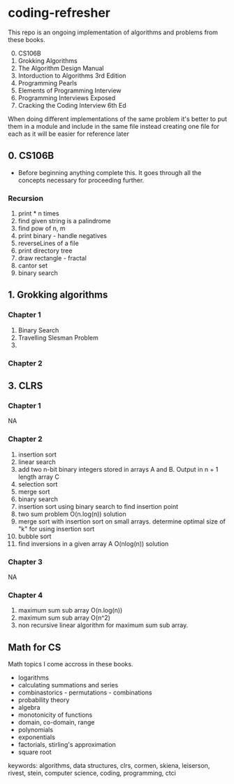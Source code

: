 # coding-refresher

This repo is an ongoing implementation of algorithms and problems from these books.

0. CS106B
1. Grokking Algorithms
1. The Algorithm Design Manual
1. Intorduction to Algorithms 3rd Edition
1. Programming Pearls
1. Elements of Programming Interview
1. Programming Interviews Exposed
1. Cracking the Coding Interview 6th Ed

When doing different implementations of the same problem it's better to put them in a module and include in the same file instead creating one file for each as it will be easier for reference later

## 0. CS106B

- Before beginning anything complete this. It goes through all the concepts necessary for proceeding further.

### Recursion

1. print \* n times
2. find given string is a palindrome
3. find pow of n, m
4. print binary - handle negatives
5. reverseLines of a file
6. print directory tree
7. draw rectangle - fractal
8. cantor set
9. binary search

## 1. Grokking algorithms

### Chapter 1

1. Binary Search
2. Travelling Slesman Problem
3.

### Chapter 2

## 3. CLRS

### Chapter 1

NA

### Chapter 2

1. insertion sort
2. linear search
3. add two n-bit binary integers stored in arrays A and B. Output in n + 1 length array C
4. selection sort
5. merge sort
6. binary search
7. insertion sort using binary search to find insertion point
8. two sum problem O(n.log(n)) solution
9. merge sort with insertion sort on small arrays. determine optimal size of "k" for using insertion sort
10. bubble sort
11. find inversions in a given array A O(nlog(n)) solution

### Chapter 3

NA

### Chapter 4

1. maximum sum sub array O(n.log(n))
2. maximum sum sub array O(n^2)
3. non recursive linear algorithm for maximum sum sub array.

## Math for CS

Math topics I come accross in these books.

- logarithms
- calculating summations and series
- combinastorics - permutations - combinations
- probability theory
- algebra
- monotonicity of functions
- domain, co-domain, range
- polynomials
- exponentials
- factorials, stirling's approximation
- square root

keywords: algorithms, data structures, clrs, cormen, skiena, leiserson, rivest, stein, computer science, coding, programming, ctci

